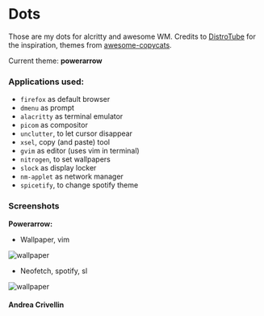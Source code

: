 # Dots

Those are my dots for alcritty and awesome WM.
Credits to [DistroTube](https://www.youtube.com/channel/UCVls1GmFKf6WlTraIb_IaJg) for the inspiration, themes from [awesome-copycats](https://github.com/lcpz/awesome-copycats).

Current theme: **powerarrow**

### Applications used:

* `firefox` as default browser
* `dmenu` as prompt
* `alacritty` as terminal emulator
* `picom` as compositor
* `unclutter`, to let cursor disappear
* `xsel`, copy (and paste) tool
* `gvim` as editor (uses vim in terminal)
* `nitrogen`, to set wallpapers
* `slock` as display locker
* `nm-applet` as network manager
* `spicetify`, to change spotify theme 

### Screenshots

**Powerarrow:** <br/>

* Wallpaper, vim

![wallpaper](../master/screenshots/powerarrow/manjaro_awesome_1.png)

* Neofetch, spotify, sl

![wallpaper](../master/screenshots/powerarrow/manjaro_awesome_2.png)

#### Andrea Crivellin
